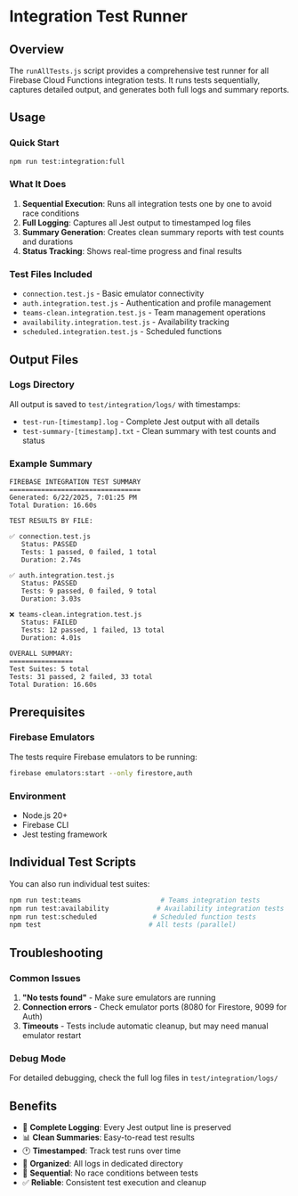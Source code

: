 # Integration Test Runner

## Overview

The `runAllTests.js` script provides a comprehensive test runner for all Firebase Cloud Functions integration tests. It runs tests sequentially, captures detailed output, and generates both full logs and summary reports.

## Usage

### Quick Start
```bash
npm run test:integration:full
```

### What It Does
1. **Sequential Execution**: Runs all integration tests one by one to avoid race conditions
2. **Full Logging**: Captures all Jest output to timestamped log files
3. **Summary Generation**: Creates clean summary reports with test counts and durations
4. **Status Tracking**: Shows real-time progress and final results

### Test Files Included
- `connection.test.js` - Basic emulator connectivity
- `auth.integration.test.js` - Authentication and profile management
- `teams-clean.integration.test.js` - Team management operations
- `availability.integration.test.js` - Availability tracking
- `scheduled.integration.test.js` - Scheduled functions

## Output Files

### Logs Directory
All output is saved to `test/integration/logs/` with timestamps:
- `test-run-[timestamp].log` - Complete Jest output with all details
- `test-summary-[timestamp].txt` - Clean summary with test counts and status

### Example Summary
```
FIREBASE INTEGRATION TEST SUMMARY
=================================
Generated: 6/22/2025, 7:01:25 PM
Total Duration: 16.60s

TEST RESULTS BY FILE:

✅ connection.test.js
   Status: PASSED
   Tests: 1 passed, 0 failed, 1 total
   Duration: 2.74s

✅ auth.integration.test.js
   Status: PASSED
   Tests: 9 passed, 0 failed, 9 total
   Duration: 3.03s

❌ teams-clean.integration.test.js
   Status: FAILED
   Tests: 12 passed, 1 failed, 13 total
   Duration: 4.01s

OVERALL SUMMARY:
================
Test Suites: 5 total
Tests: 31 passed, 2 failed, 33 total
Total Duration: 16.60s
```

## Prerequisites

### Firebase Emulators
The tests require Firebase emulators to be running:
```bash
firebase emulators:start --only firestore,auth
```

### Environment
- Node.js 20+
- Firebase CLI
- Jest testing framework

## Individual Test Scripts

You can also run individual test suites:
```bash
npm run test:teams                    # Teams integration tests
npm run test:availability            # Availability integration tests  
npm run test:scheduled              # Scheduled function tests
npm test                           # All tests (parallel)
```

## Troubleshooting

### Common Issues
1. **"No tests found"** - Make sure emulators are running
2. **Connection errors** - Check emulator ports (8080 for Firestore, 9099 for Auth)
3. **Timeouts** - Tests include automatic cleanup, but may need manual emulator restart

### Debug Mode
For detailed debugging, check the full log files in `test/integration/logs/`

## Benefits
- 📝 **Complete Logging**: Every Jest output line is preserved
- 📊 **Clean Summaries**: Easy-to-read test results  
- 🕐 **Timestamped**: Track test runs over time
- 📁 **Organized**: All logs in dedicated directory
- 🚀 **Sequential**: No race conditions between tests
- ✅ **Reliable**: Consistent test execution and cleanup 